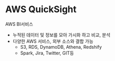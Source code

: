 # AWS QuickSight
AWS BI서비스
 - 누적된 데이터 및 정보를 모아 가시화 하고 비교, 분석
 - 다양한 AWS 서비스, 외부 소스와 결합 가능
   - S3, RDS, DynamoDB, Athena, Redshify
   - Spark, Jira, Twitter, GIT등
